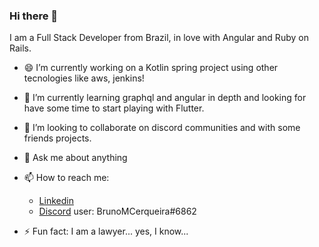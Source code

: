 ### Hi there 👋

I am a Full Stack Developer from Brazil, in love with Angular and Ruby on Rails.
<!--
**Bruno-Cerqueira/Bruno-Cerqueira** is a ✨ _special_ ✨ repository because its `README.md` (this file) appears on your GitHub profile.

Here are some ideas to get you started:

- 🔭 I’m currently working on ...
- 🌱 I’m currently learning ...
- 👯 I’m looking to collaborate on ...
- 🤔 I’m looking for help with ...

- 😄 Pronouns: ...

-->
- 😄 I’m currently working on a Kotlin spring project using other tecnologies like aws, jenkins!

- 🌱 I’m currently learning graphql and angular in depth and looking for have some time to start playing with Flutter.

- 👯 I’m looking to collaborate on discord communities and with some friends projects.

- 💬 Ask me about anything

- 📫 How to reach me:

  * [Linkedin](https://www.linkedin.com/in/bruno-marenco-cerqueira-3b9236ba/)
  * [Discord](https://discord.com/) user: BrunoMCerqueira#6862

- ⚡ Fun fact: I am a lawyer... yes, I know...
